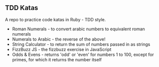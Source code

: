 TDD Katas
---------

A repo to practice code katas in Ruby - TDD style.

* Roman Numerals - to convert arabic numbers to equivalent roman numerals
* Numerals to Arabic - the reverse of the above!
* String Calculator - to return the sum of numbers passed in as strings
* FizzBuzz JS - the fizzbuzz exercise in JavaScript
* Odds & Evens - returns 'odd' or 'even' for numbers 1 to 100, except for primes, for which it returns the number itself
